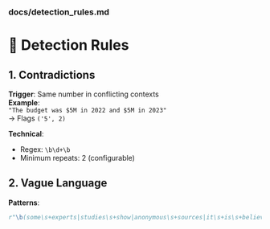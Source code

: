 ### **docs/detection_rules.md**

# 🔬 Detection Rules

## 1. Contradictions
**Trigger**: Same number in conflicting contexts  
**Example**:  
`"The budget was $5M in 2022 and $5M in 2023"`  
→ Flags `('5', 2)`  

**Technical**:  
- Regex: `\b\d+\b`  
- Minimum repeats: 2 (configurable)  

## 2. Vague Language
**Patterns**:  
```python
r"\b(some\s+experts|studies\s+show|anonymous\s+sources|it\s+is\s+believed)\b"
```
